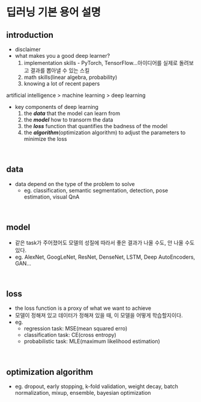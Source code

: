 # 딥러닝 기본 용어 설명

## introduction

- disclaimer
- what makes you a good deep learner?
  1. implementation skills - PyTorch, TensorFlow...아이디어를 실제로 돌려보고 결과를 뽑아낼 수 있는 스킬
  2. math skills(linear algebra, probability)
  3. knowing a lot of recent papers

artificial intelligence > machine learning > deep learning

- key components of deep learning
  1. the ***data*** that the model can learn from
  2. the ***model*** how to transorm the data
  3. the ***loss*** function that quantifies the badness of the model
  4. the ***algorithm***(optimization algorithm) to adjust the parameters to minimize the loss

<br>

## data
- data depend on the type of the problem to solve
  - eg. classification, semantic segmentation, detection, pose estimation, visual QnA

<br>

## model

- 같은 task가 주어졌어도 모델의 성질에 따라서 좋은 결과가 나올 수도, 안 나올 수도 있다.
- eg. AlexNet, GoogLeNet, ResNet, DenseNet, LSTM, Deep AutoEncoders, GAN...


<br>

## loss

- the loss function is a proxy of what we want to achieve
- 모델이 정해져 있고 데이터가 정해져 있을 때, 이 모델을 어떻게 학습할지이다.
- eg. 
  - regression task: MSE(mean squared erro)
  - classification task: CE(cross entropy)
  - probabilistic task: MLE(maximum likelihood estimation)

<br>

## optimization algorithm

- eg. dropout, early stopping, k-fold validation, weight decay, batch normalization, mixup, ensemble, bayesian optimization

<br>
<br>


